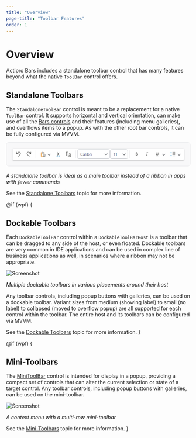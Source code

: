 ```yaml
---
title: "Overview"
page-title: "Toolbar Features"
order: 1
---
```

# Overview

Actipro Bars includes a standalone toolbar control that has many features beyond what the native `ToolBar` control offers.

## Standalone Toolbars

The `StandaloneToolBar` control is meant to be a replacement for a native `ToolBar` control.  It supports horizontal and vertical orientation, can make use of all the [Bars controls](../controls/index.md) and their features (including menu galleries), and overflows items to a popup.  As with the other root bar controls, it can be fully configured via MVVM.

![Screenshot](../images/standalone-toolbar.png)

*A standalone toolbar is ideal as a main toolbar instead of a ribbon in apps with fewer commands*

See the [Standalone Toolbars](standalone-toolbars.md) topic for more information.

@if (wpf) {
## Dockable Toolbars

Each `DockableToolBar` control within a `DockableToolBarHost` is a toolbar that can be dragged to any side of the host, or even floated.  Dockable toolbars are very common in IDE applications and can be used in complex line of business applications as well, in scenarios where a ribbon may not be appropriate.

![Screenshot](../images/dockable-toolbars.png)

*Multiple dockable toolbars in various placements around their host*

Any toolbar controls, including popup buttons with galleries, can be used on a dockable toolbar.  Variant sizes from medium (showing label) to small (no label) to collapsed (moved to overflow popup) are all supported for each control within the toolbar.  The entire host and its toolbars can be configured via MVVM.

See the [Dockable Toolbars](dockable-toolbars.md) topic for more information.
}

@if (wpf) {
## Mini-Toolbars

The [MiniToolBar](xref:@ActiproUIRoot.Controls.Bars.MiniToolBar) control is intended for display in a popup, providing a compact set of controls that can alter the current selection or state of a target control.  Any toolbar controls, including popup buttons with galleries, can be used on the mini-toolbar.

![Screenshot](../images/mini-toolbar-multi-row.png)

*A context menu with a multi-row mini-toolbar*

See the [Mini-Toolbars](mini-toolbars.md) topic for more information.
}